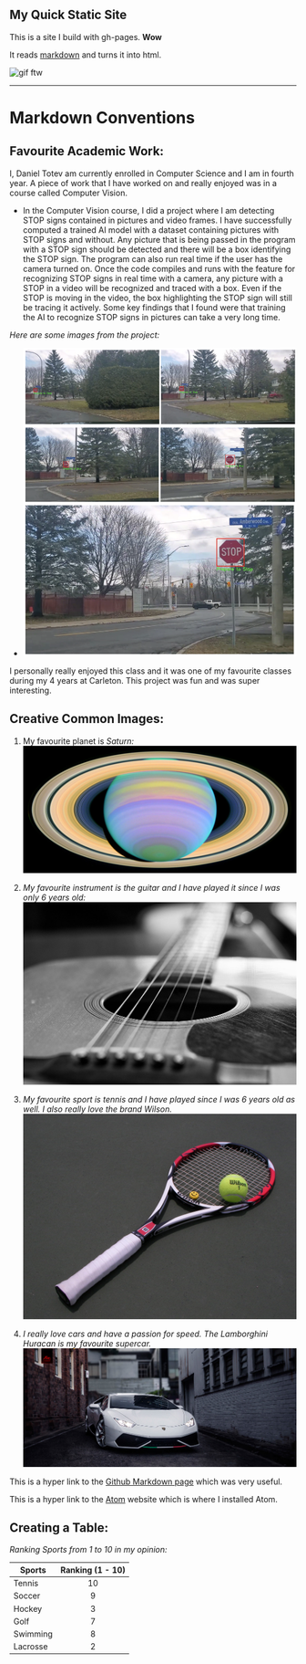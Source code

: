 ## My Quick Static Site

This is a site I build with gh-pages. **Wow**

It reads [markdown](https://www.markdownguide.org/) and turns it into html.

![gif ftw](https://media.giphy.com/media/nXxOjZrbnbRxS/200w_d.gif)

---

# **Markdown Conventions**
## **Favourite Academic Work:**

I, Daniel Totev am currently enrolled in Computer Science and I am in fourth
year. A piece of work that I have worked on and really enjoyed was in a course
called Computer Vision.

* In the Computer Vision course, I did a project where I am detecting STOP signs
contained in pictures and video frames. I have successfully computed a trained
AI model with a dataset containing pictures with STOP signs and without. Any
picture that is being passed in the program with a STOP sign should be detected
and there will be a box identifying the STOP sign. The program can also run real
time if the user has the camera turned on. Once the code compiles and runs with
the feature for recognizing STOP signs in real time with a camera, any picture
with a STOP in a video will be recognized and traced with a box. Even if the
STOP is moving in the video, the box highlighting the STOP sign will still be
tracing it actively. Some key findings that I found were that training the AI
to recognize STOP signs in pictures can take a very long time.

_Here are some images from the project:_

+ ![Stop Sign Detection Example](StopSignImages.png)

I personally really enjoyed this class and it was one of my favourite classes
during my 4 years at Carleton. This project was fun and was super interesting.

## **Creative Common Images:**
1. My favourite planet is _Saturn:_
![Saturn](Saturn.jpeg "Saturn")

2. _My favourite instrument is the guitar and I have played it since I was only
6 years old:_
![Guitar](guitar.jpeg "Guitar")

3. _My favourite sport is tennis and I have played since I was 6 years old as
well. I also really love the brand Wilson._
![Tennis](Tennis.jpeg "Tennis")

4. _I really love cars and have a passion for speed. The Lamborghini Huracan is
my favourite supercar._
![Huracan](huracan.jpeg "Huracan")


This is a hyper link to the [Github Markdown page](https://github.com/adam-p/markdown-here/wiki/Markdown-Cheatsheet) which was very useful.

This is a hyper link to the [Atom](https://atom.io/) website which is where I installed Atom.

## **Creating a Table:**

_Ranking Sports from 1 to 10 in my opinion:_

| Sports        | Ranking (1 - 10)|        
| ------------- |:---------------:|
| Tennis        |        10       |          
| Soccer        |         9       |          
| Hockey        |         3       |    
| Golf          |         7       |          
| Swimming      |         8       |          
| Lacrosse      |         2       |
